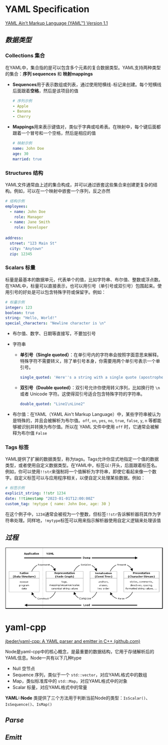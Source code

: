 # YAML Specification

[YAML Ain’t Markup Language (YAML™) Version 1.1](https://yaml.org/spec/1.1/#id857168)

## *数据类型*

### Collections 集合

在YAML中，集合指的是可以包含多个元素的复合数据类型。YAML支持两种类型的集合：**序列 sequences** 和 **映射mappings**

* **Sequences**用于表示数组或列表，通过使用短横线`-`标记来创建。每个短横线后面跟着**空格**，然后是该项目的值

  ```yaml
  # 序列示例
  - Apple
  - Banana
  - Cherry
  ```

* **Mappings**用来表示键值对，类似于字典或哈希表。在映射中，每个键后面都跟着一个冒号和一个空格，然后是相应的值

  ```yaml
  # 映射示例
  name: John Doe
  age: 30
  married: true
  ```

### Structures  结构

YAML文件通常由上述的集合构成，并可以通过嵌套这些集合来创建更复杂的结构。例如，可以在一个映射中嵌套一个序列，反之亦然

```yaml
# 结构示例
employees:
  - name: John Doe
    role: Manager
  - name: Jane Smith
    role: Developer

address:
  street: "123 Main St"
  city: "Anytown"
  zip: 12345
```

### Scalars 标量

标量是最基本的数据单元，代表单个的值，比如字符串、布尔值、整数或浮点数。在YAML中，标量可以直接表示，也可以用引号（单引号或双引号）包围起来。使用引号的好处是可以包含特殊字符或保留字。例如：

```yaml
# 标量示例
integer: 123
boolean: true
string: "Hello, World!"
special_characters: "Newline character is \n"
```

* 布尔值、数字、日期等直接写，不要加引号

* 字符串

  * **单引号（Single quoted）**：在单引号内的字符串会按照字面意思来解释。特殊字符不需要转义，除了单引号本身，你需要用两个单引号表示一个单引号。

    ```yaml
    single_quoted: 'Here''s a string with a single quote (apostrophe).'
    ```

  * **双引号（Double quoted）**：双引号允许你使用转义序列，比如换行符 `\n` 或者 Unicode 字符。这使得双引号适合包含特殊字符的字符串。

    ```yaml
    double_quoted: "Line1\nLine2"
    ```

* 布尔值：在YAML（YAML Ain't Markup Language）中，某些字符串被认为是特殊的，并且会被解析为布尔值。`off`, `on`, `yes`, `no`, `true`, `false`, `y`, `n` 等都能够被识别并转换为布尔值。所以在 YAML 文件中使用 `off` 时，它通常会被解释为布尔值 `False`

### Tags 标签

YAML提供了扩展的数据类型，称为tags。Tags允许你显式地指定一个值的数据类型，或者使用自定义数据类型。在YAML中，标签以`!`开头，后面跟着标签名。例如，你可以使用`!!str`来强制将一个值解析为字符串，即使它看起来像一个数字。自定义标签可以与应用程序相关，以便自定义处理某些数据。例如：

```yaml
# 标签示例
explicit_string: !!str 1234
date: !!timestamp "2023-01-01T12:00:00Z"
custom_tag: !mytype { name: John Doe, age: 30 }
```

在这个例子中，`1234`通常会被视为一个整数，但标签`!!str`告诉解析器将其作为字符串处理。同样地，`!mytype`标签可以用来指示解析器使用自定义逻辑来处理该值

## *过程*

<img src="YAML_Overview.png">

# yaml-cpp

[jbeder/yaml-cpp: A YAML parser and emitter in C++ (github.com)](https://github.com/jbeder/yaml-cpp?tab=readme-ov-file)

Node是yaml-cpp中的核心概念，是最重要的数据结构，它用于存储解析后的YAML信息。Node一共有以下几种type

- Null 空节点
- Sequence 序列，类似于一个 `std::vector`，对应YAML格式中的数组
- Map，类似标准库中的 `std::Map`，对应YAML格式中的对象
- Scalar 标量，对应YAML格式中的常量



**YAML::Node** 类提供了三个方法用于判断当前Node的类型：`IsScalar()`、`IsSequence()`、`IsMap()`

## *Parse*

## *Emitt*